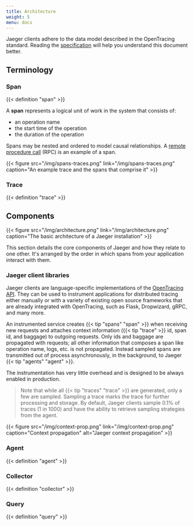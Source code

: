```yaml
---
title: Architecture
weight: 5
menu: docs
---
```


Jaeger clients adhere to the data model described in the OpenTracing standard. Reading the [specification](https://github.com/opentracing/specification/blob/master/specification.md) will help you understand this document better.

## Terminology

### Span

{{< definition "span" >}}

A **span** represents a logical unit of work in the system that consists of:

* an operation name
* the start time of the operation
* the duration of the operation

Spans may be nested and ordered to model causal relationships. A [remote procedure call](https://en.wikipedia.org/wiki/Remote_procedure_call) (RPC) is an example of a span.

{{< figure src="/img/spans-traces.png" link="/img/spans-traces.png" caption="An example trace and the spans that comprise it" >}}

### Trace

{{< definition "trace" >}}

## Components

{{< figure src="/img/architecture.png" link="/img/architecture.png" caption="The basic architecture of a Jaeger installation" >}}

This section details the core components of Jaeger and how they relate to one other. It's arranged by the order in which spans from your application interact with them.

### Jaeger client libraries

Jaeger clients are language-specific implementations of the [OpenTracing API](http://opentracing.io). They can be used to instrument applications for distributed tracing either manually or with a variety of existing open source frameworks that are already integrated with OpenTracing, such as Flask, Dropwizard, gRPC, and many more.

An instrumented service creates {{< tip "spans" "span" >}} when receiving new requests and attaches context information ({{< tip "trace" >}} id, span id, and baggage) to outgoing requests. Only ids and baggage are propagated with requests; all other information that composes a span like operation name, logs, etc. is not propagated. Instead sampled spans are transmitted out of process asynchronously, in the background, to Jaeger {{< tip "agents" "agent" >}}.

The instrumentation has very little overhead and is designed to be always enabled in production.

> Note that while all {{< tip "traces" "trace" >}} are generated, only a few are sampled. Sampling a trace marks the trace for further processing and storage. By default, Jaeger clients sample 0.1% of traces (1 in 1000) and have the ability to retrieve sampling strategies from the agent.

{{< figure src="/img/context-prop.png" link="/img/context-prop.png" caption="Context propagation" alt="Jaeger context propagation" >}}

### Agent

{{< definition "agent" >}}

### Collector

{{< definition "collector" >}}

### Query

{{< definition "query" >}}
